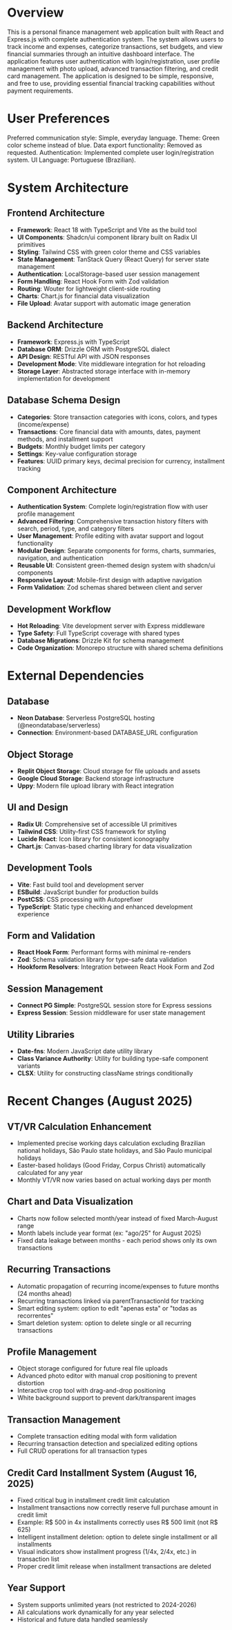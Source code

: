 # Overview

This is a personal finance management web application built with React and Express.js with complete authentication system. The system allows users to track income and expenses, categorize transactions, set budgets, and view financial summaries through an intuitive dashboard interface. The application features user authentication with login/registration, user profile management with photo upload, advanced transaction filtering, and credit card management. The application is designed to be simple, responsive, and free to use, providing essential financial tracking capabilities without payment requirements.

# User Preferences

Preferred communication style: Simple, everyday language.
Theme: Green color scheme instead of blue.
Data export functionality: Removed as requested.
Authentication: Implemented complete user login/registration system.
UI Language: Portuguese (Brazilian).

# System Architecture

## Frontend Architecture
- **Framework**: React 18 with TypeScript and Vite as the build tool
- **UI Components**: Shadcn/ui component library built on Radix UI primitives
- **Styling**: Tailwind CSS with green color theme and CSS variables
- **State Management**: TanStack Query (React Query) for server state management
- **Authentication**: LocalStorage-based user session management
- **Form Handling**: React Hook Form with Zod validation
- **Routing**: Wouter for lightweight client-side routing
- **Charts**: Chart.js for financial data visualization
- **File Upload**: Avatar support with automatic image generation

## Backend Architecture
- **Framework**: Express.js with TypeScript
- **Database ORM**: Drizzle ORM with PostgreSQL dialect
- **API Design**: RESTful API with JSON responses
- **Development Mode**: Vite middleware integration for hot reloading
- **Storage Layer**: Abstracted storage interface with in-memory implementation for development

## Database Schema Design
- **Categories**: Store transaction categories with icons, colors, and types (income/expense)
- **Transactions**: Core financial data with amounts, dates, payment methods, and installment support
- **Budgets**: Monthly budget limits per category
- **Settings**: Key-value configuration storage
- **Features**: UUID primary keys, decimal precision for currency, installment tracking

## Component Architecture
- **Authentication System**: Complete login/registration flow with user profile management
- **Advanced Filtering**: Comprehensive transaction history filters with search, period, type, and category filters
- **User Management**: Profile editing with avatar support and logout functionality
- **Modular Design**: Separate components for forms, charts, summaries, navigation, and authentication
- **Reusable UI**: Consistent green-themed design system with shadcn/ui components
- **Responsive Layout**: Mobile-first design with adaptive navigation
- **Form Validation**: Zod schemas shared between client and server

## Development Workflow
- **Hot Reloading**: Vite development server with Express middleware
- **Type Safety**: Full TypeScript coverage with shared types
- **Database Migrations**: Drizzle Kit for schema management
- **Code Organization**: Monorepo structure with shared schema definitions

# External Dependencies

## Database
- **Neon Database**: Serverless PostgreSQL hosting (@neondatabase/serverless)
- **Connection**: Environment-based DATABASE_URL configuration

## Object Storage
- **Replit Object Storage**: Cloud storage for file uploads and assets
- **Google Cloud Storage**: Backend storage infrastructure
- **Uppy**: Modern file upload library with React integration

## UI and Design
- **Radix UI**: Comprehensive set of accessible UI primitives
- **Tailwind CSS**: Utility-first CSS framework for styling
- **Lucide React**: Icon library for consistent iconography
- **Chart.js**: Canvas-based charting library for data visualization

## Development Tools
- **Vite**: Fast build tool and development server
- **ESBuild**: JavaScript bundler for production builds
- **PostCSS**: CSS processing with Autoprefixer
- **TypeScript**: Static type checking and enhanced development experience

## Form and Validation
- **React Hook Form**: Performant forms with minimal re-renders
- **Zod**: Schema validation library for type-safe data validation
- **Hookform Resolvers**: Integration between React Hook Form and Zod

## Session Management
- **Connect PG Simple**: PostgreSQL session store for Express sessions
- **Express Session**: Session middleware for user state management

## Utility Libraries
- **Date-fns**: Modern JavaScript date utility library
- **Class Variance Authority**: Utility for building type-safe component variants
- **CLSX**: Utility for constructing className strings conditionally

# Recent Changes (August 2025)

## VT/VR Calculation Enhancement
- Implemented precise working days calculation excluding Brazilian national holidays, São Paulo state holidays, and São Paulo municipal holidays
- Easter-based holidays (Good Friday, Corpus Christi) automatically calculated for any year
- Monthly VT/VR now varies based on actual working days per month

## Chart and Data Visualization
- Charts now follow selected month/year instead of fixed March-August range  
- Month labels include year format (ex: "ago/25" for August 2025)
- Fixed data leakage between months - each period shows only its own transactions

## Recurring Transactions
- Automatic propagation of recurring income/expenses to future months (24 months ahead)
- Recurring transactions linked via parentTransactionId for tracking
- Smart editing system: option to edit "apenas esta" or "todas as recorrentes"
- Smart deletion system: option to delete single or all recurring transactions

## Profile Management
- Object storage configured for future real file uploads
- Advanced photo editor with manual crop positioning to prevent distortion
- Interactive crop tool with drag-and-drop positioning
- White background support to prevent dark/transparent images

## Transaction Management
- Complete transaction editing modal with form validation
- Recurring transaction detection and specialized editing options
- Full CRUD operations for all transaction types

## Credit Card Installment System (August 16, 2025)
- Fixed critical bug in installment credit limit calculation
- Installment transactions now correctly reserve full purchase amount in credit limit
- Example: R$ 500 in 4x installments correctly uses R$ 500 limit (not R$ 625)
- Intelligent installment deletion: option to delete single installment or all installments
- Visual indicators show installment progress (1/4x, 2/4x, etc.) in transaction list
- Proper credit limit release when installment transactions are deleted

## Year Support
- System supports unlimited years (not restricted to 2024-2026)
- All calculations work dynamically for any year selected
- Historical and future data handled seamlessly